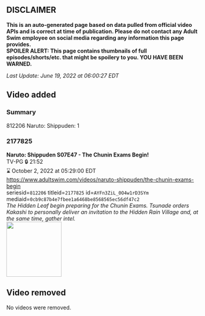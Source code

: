 ## DISCLAIMER
**This is an auto-generated page based on data pulled from official video APIs and is correct at time of publication. Please do not contact any Adult Swim employee on social media regarding any information this page provides.**  
**SPOILER ALERT: This page contains thumbnails of full episodes/shorts/etc. that might be spoilery to you. YOU HAVE BEEN WARNED.**  

_Last Update: June 19, 2022 at 06:00:27 EDT_
## Video added
### Summary
812206 Naruto: Shippuden: 1  
### 2177825
**Naruto: Shippuden S07E47 - The Chunin Exams Begin!**  
TV-PG 🔒 21:52  
⌛ October 2, 2022 at 05:29:00 EDT  
https://www.adultswim.com/videos/naruto-shippuden/the-chunin-exams-begin  
seriesid=`812206` titleid=`2177825` id=`AYFn3ZiL_0O4w1rD3SYm` mediaid=`0cb9c87b4e7fbee1a6468be8568565ec56df47c2`  
_The Hidden Leaf begin preparing for the Chunin Exams. Tsunade orders Kakashi to personally deliver an invitation to the Hidden Rain Village and, at the same time, gather intel._  
<a href="https://media.cdn.adultswim.com/uploads/20220615/thumbnails/2_226151056144-NarutoShippuden_395_TheChuninExamsBegin.png"><img src="https://media.cdn.adultswim.com/uploads/20220615/thumbnails/2_226151056144-NarutoShippuden_395_TheChuninExamsBegin.png" height="144px" /></a>
## Video removed
No videos were removed.  
